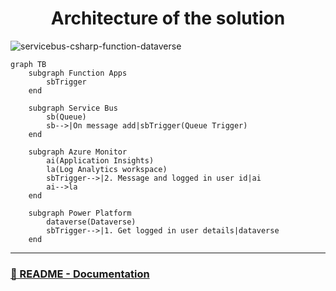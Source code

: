 <p align="center">
    <h1 align="center">
        Architecture of the solution
    </h1>
</p>

![servicebus-csharp-function-dataverse](https://user-images.githubusercontent.com/23240245/194187578-dd13f3d7-22bb-486e-a54c-1a8242cc5e7a.jpg)

```mermaid
graph TB
    subgraph Function Apps
        sbTrigger
    end

    subgraph Service Bus
        sb(Queue)
        sb-->|On message add|sbTrigger(Queue Trigger)
    end

    subgraph Azure Monitor
        ai(Application Insights)
        la(Log Analytics workspace)
        sbTrigger-->|2. Message and logged in user id|ai
        ai-->la
    end

    subgraph Power Platform
        dataverse(Dataverse)
        sbTrigger-->|1. Get logged in user details|dataverse
    end

```

---

### [🏡 README - Documentation](../README.md#-documentation)